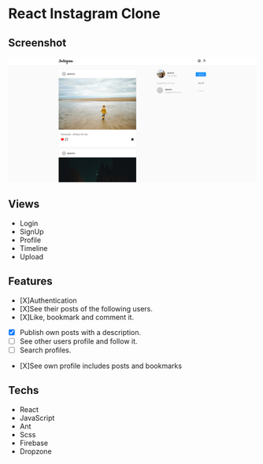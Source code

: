 # React Instagram Clone

## Screenshot

![app-screenshot](./app-screenshot.png)

## Views

- Login
- SignUp
- Profile
- Timeline
- Upload

## Features

- [X]Authentication
- [X]See their posts of the following users.
- [X]Like, bookmark and comment it.
- [x] Publish own posts with a description.
- [ ] See other users profile and follow it.
- [ ] Search profiles.
- [X]See own profile includes posts and bookmarks

## Techs

- React
- JavaScript
- Ant
- Scss
- Firebase
- Dropzone
